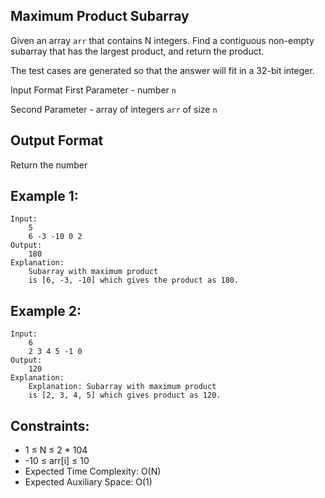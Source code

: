 ## Maximum Product Subarray

Given an array `arr` that contains N integers. Find a contiguous non-empty subarray that has the largest product, and return the product.

The test cases are generated so that the answer will fit in a 32-bit integer.

Input Format
First Parameter - number `n`

Second Parameter - array of integers `arr` of size `n`

## Output Format

Return the number

## Example 1:
```
Input:
    5
    6 -3 -10 0 2
Output:
    180
Explanation:
    Subarray with maximum product
    is [6, -3, -10] which gives the product as 180.
```
## Example 2:
```
Input:
    6
    2 3 4 5 -1 0
Output:
    120
Explanation:
    Explanation: Subarray with maximum product
    is [2, 3, 4, 5] which gives product as 120.
```
## Constraints:
+ 1 ≤ N ≤ 2 * 104
+ -10 ≤ arr[i] ≤ 10
+ Expected Time Complexity: O(N)
+ Expected Auxiliary Space: O(1)
